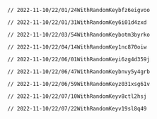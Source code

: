 
    // 2022-11-10/22/01/24WithRandomKeybfz6eigvoo
    
    // 2022-11-10/22/01/31WithRandomKey6i01d4zxd
    
    // 2022-11-10/22/03/54WithRandomKeybotm3byrko
    
    // 2022-11-10/22/04/14WithRandomKey1nc870oiw
    
    // 2022-11-10/22/06/01WithRandomKeyi6zg4d359j
    
    // 2022-11-10/22/06/47WithRandomKeybnvy5y4grb
    
    // 2022-11-10/22/06/59WithRandomKeyz031xsg61v
    
    // 2022-11-10/22/07/10WithRandomKeyv8ctl2hsj
    
    // 2022-11-10/22/07/22WithRandomKeyv19sl8q49
    